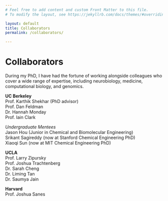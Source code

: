 ```yaml
---
# Feel free to add content and custom Front Matter to this file.
# To modify the layout, see https://jekyllrb.com/docs/themes/#overriding-theme-defaults

layout: default
title: Collaborators
permalink: /collaborators/

---
```


# **Collaborators**

During my PhD, I have had the fortune of working alongside colleagues who cover a wide range of expertise, including neurobiology, medicine, computational biology, and genomics.

**UC Berkeley**<br>
Prof. Karthik Shekhar (PhD advisor)<br>
Prof. Dan Feldman<br>
Dr. Hannah Monday<br>
Prof. Iain Clark<br>

_Undergraduate Mentees_<br>
Jason Hou (Junior in Chemical and Biomolecular Engineering)<br>
Srikant Sagireddy (now at Stanford Chemical Engineering PhD)<br>
Xiaoqi Sun (now at MIT Chemical Engineering PhD)<br>

**UCLA**<br>
Prof. Larry Zipursky<br>
Prof. Joshua Trachtenberg<br>
Dr. Sarah Cheng<br>
Dr. Liming Tan<br>
Dr. Saumya Jain<br>

**Harvard**<br>
Prof. Joshua Sanes

